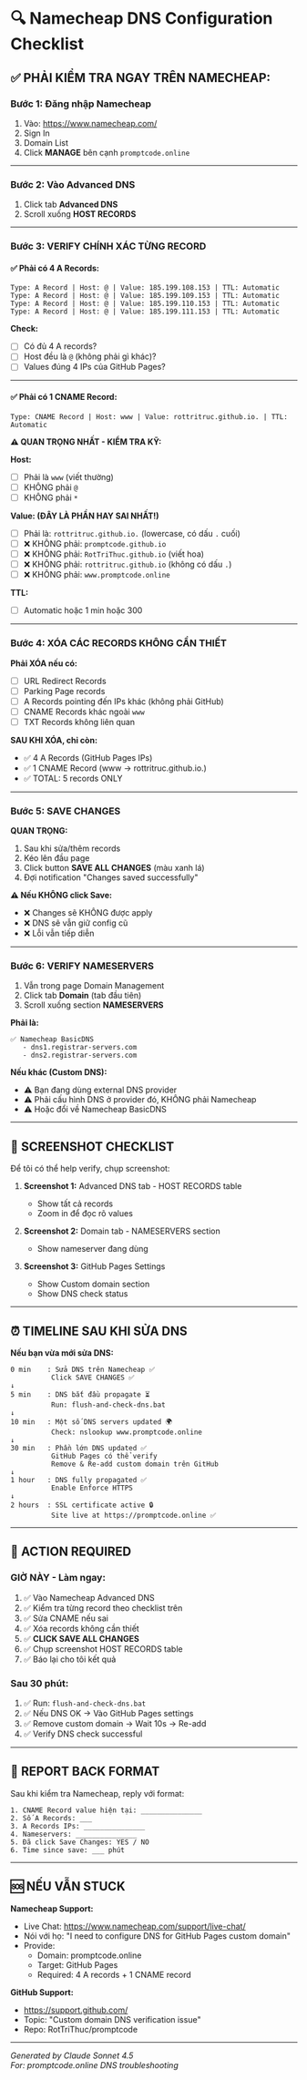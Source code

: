 # 🔍 Namecheap DNS Configuration Checklist

## ✅ **PHẢI KIỂM TRA NGAY TRÊN NAMECHEAP:**

### **Bước 1: Đăng nhập Namecheap**
1. Vào: https://www.namecheap.com/
2. Sign In
3. Domain List
4. Click **MANAGE** bên cạnh `promptcode.online`

---

### **Bước 2: Vào Advanced DNS**
1. Click tab **Advanced DNS**
2. Scroll xuống **HOST RECORDS**

---

### **Bước 3: VERIFY CHÍNH XÁC TỪNG RECORD**

#### **✅ Phải có 4 A Records:**

```
Type: A Record | Host: @ | Value: 185.199.108.153 | TTL: Automatic
Type: A Record | Host: @ | Value: 185.199.109.153 | TTL: Automatic
Type: A Record | Host: @ | Value: 185.199.110.153 | TTL: Automatic
Type: A Record | Host: @ | Value: 185.199.111.153 | TTL: Automatic
```

**Check:**
- [ ] Có đủ 4 A records?
- [ ] Host đều là `@` (không phải gì khác)?
- [ ] Values đúng 4 IPs của GitHub Pages?

---

#### **✅ Phải có 1 CNAME Record:**

```
Type: CNAME Record | Host: www | Value: rottritruc.github.io. | TTL: Automatic
```

**⚠️ QUAN TRỌNG NHẤT - KIỂM TRA KỸ:**

**Host:**
- [ ] Phải là `www` (viết thường)
- [ ] KHÔNG phải `@`
- [ ] KHÔNG phải `*`

**Value: (ĐÂY LÀ PHẦN HAY SAI NHẤT!)**
- [ ] Phải là: `rottritruc.github.io.` (lowercase, có dấu `.` cuối)
- [ ] ❌ KHÔNG phải: `promptcode.github.io`
- [ ] ❌ KHÔNG phải: `RotTriThuc.github.io` (viết hoa)
- [ ] ❌ KHÔNG phải: `rottritruc.github.io` (không có dấu `.`)
- [ ] ❌ KHÔNG phải: `www.promptcode.online`

**TTL:**
- [ ] Automatic hoặc 1 min hoặc 300

---

### **Bước 4: XÓA CÁC RECORDS KHÔNG CẦN THIẾT**

**Phải XÓA nếu có:**
- [ ] URL Redirect Records
- [ ] Parking Page records
- [ ] A Records pointing đến IPs khác (không phải GitHub)
- [ ] CNAME Records khác ngoài `www`
- [ ] TXT Records không liên quan

**SAU KHI XÓA, chỉ còn:**
- ✅ 4 A Records (GitHub Pages IPs)
- ✅ 1 CNAME Record (www → rottritruc.github.io.)
- ✅ TOTAL: 5 records ONLY

---

### **Bước 5: SAVE CHANGES**

**QUAN TRỌNG:**
1. Sau khi sửa/thêm records
2. Kéo lên đầu page
3. Click button **SAVE ALL CHANGES** (màu xanh lá)
4. Đợi notification "Changes saved successfully"

**⚠️ Nếu KHÔNG click Save:**
- ❌ Changes sẽ KHÔNG được apply
- ❌ DNS sẽ vẫn giữ config cũ
- ❌ Lỗi vẫn tiếp diễn

---

### **Bước 6: VERIFY NAMESERVERS**

1. Vẫn trong page Domain Management
2. Click tab **Domain** (tab đầu tiên)
3. Scroll xuống section **NAMESERVERS**

**Phải là:**
```
✅ Namecheap BasicDNS
   - dns1.registrar-servers.com
   - dns2.registrar-servers.com
```

**Nếu khác (Custom DNS):**
- ⚠️ Bạn đang dùng external DNS provider
- ⚠️ Phải cấu hình DNS ở provider đó, KHÔNG phải Namecheap
- ⚠️ Hoặc đổi về Namecheap BasicDNS

---

## 📸 **SCREENSHOT CHECKLIST**

Để tôi có thể help verify, chụp screenshot:

1. **Screenshot 1:** Advanced DNS tab - HOST RECORDS table
   - Show tất cả records
   - Zoom in để đọc rõ values

2. **Screenshot 2:** Domain tab - NAMESERVERS section
   - Show nameserver đang dùng

3. **Screenshot 3:** GitHub Pages Settings
   - Show Custom domain section
   - Show DNS check status

---

## ⏰ **TIMELINE SAU KHI SỬA DNS**

**Nếu bạn vừa mới sửa DNS:**

```
0 min    : Sửa DNS trên Namecheap ✅
          Click SAVE CHANGES ✅
↓
5 min    : DNS bắt đầu propagate ⏳
          Run: flush-and-check-dns.bat
↓
10 min   : Một số DNS servers updated 🌍
          Check: nslookup www.promptcode.online
↓
30 min   : Phần lớn DNS updated ✅
          GitHub Pages có thể verify
          Remove & Re-add custom domain trên GitHub
↓
1 hour   : DNS fully propagated ✅
          Enable Enforce HTTPS
↓
2 hours  : SSL certificate active 🔒
          Site live at https://promptcode.online ✅
```

---

## 🎯 **ACTION REQUIRED**

### **GIỜ NÀY - Làm ngay:**

1. ✅ Vào Namecheap Advanced DNS
2. ✅ Kiểm tra từng record theo checklist trên
3. ✅ Sửa CNAME nếu sai
4. ✅ Xóa records không cần thiết
5. ✅ **CLICK SAVE ALL CHANGES**
6. ✅ Chụp screenshot HOST RECORDS table
7. ✅ Báo lại cho tôi kết quả

### **Sau 30 phút:**

1. ✅ Run: `flush-and-check-dns.bat`
2. ✅ Nếu DNS OK → Vào GitHub Pages settings
3. ✅ Remove custom domain → Wait 10s → Re-add
4. ✅ Verify DNS check successful

---

## 📝 **REPORT BACK FORMAT**

Sau khi kiểm tra Namecheap, reply với format:

```
1. CNAME Record value hiện tại: _______________
2. Số A Records: ___
3. A Records IPs: _______________
4. Nameservers: _______________
5. Đã click Save Changes: YES / NO
6. Time since save: ___ phút
```

---

## 🆘 **NẾU VẪN STUCK**

**Namecheap Support:**
- Live Chat: https://www.namecheap.com/support/live-chat/
- Nói với họ: "I need to configure DNS for GitHub Pages custom domain"
- Provide: 
  - Domain: promptcode.online
  - Target: GitHub Pages
  - Required: 4 A records + 1 CNAME record

**GitHub Support:**
- https://support.github.com/
- Topic: "Custom domain DNS verification issue"
- Repo: RotTriThuc/promptcode

---

*Generated by Claude Sonnet 4.5*  
*For: promptcode.online DNS troubleshooting*

